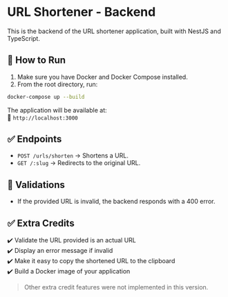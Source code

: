 # URL Shortener - Backend

This is the backend of the URL shortener application, built with NestJS and TypeScript.

## 🚀 How to Run

1. Make sure you have Docker and Docker Compose installed.
2. From the root directory, run:

```bash
docker-compose up --build
```

The application will be available at:  
📍 `http://localhost:3000`

## ✅ Endpoints

- `POST /urls/shorten` → Shortens a URL.
- `GET /:slug` → Redirects to the original URL.

## 🧪 Validations

- If the provided URL is invalid, the backend responds with a 400 error.

## ✅ Extra Credits

✔️ Validate the URL provided is an actual URL  
✔️ Display an error message if invalid  
✔️ Make it easy to copy the shortened URL to the clipboard  
✔️ Build a Docker image of your application  

> Other extra credit features were not implemented in this version.
